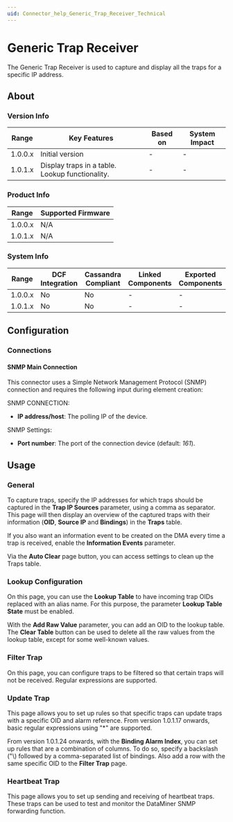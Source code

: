 ```yaml
---
uid: Connector_help_Generic_Trap_Receiver_Technical
---
```


# Generic Trap Receiver

The Generic Trap Receiver is used to capture and display all the traps for a specific IP address.

## About

### Version Info

| **Range** | **Key Features**                                | **Based on** | **System Impact** |
|-----------|-------------------------------------------------|--------------|-------------------|
| 1.0.0.x   | Initial version                                 | -            | -                 |
| 1.0.1.x   | Display traps in a table. Lookup functionality. | -            | -                 |

### Product Info

| Range     | Supported Firmware     |
|-----------|------------------------|
| 1.0.0.x   | N/A                    |
| 1.0.1.x   | N/A                    |

### System Info

| Range     | DCF Integration     | Cassandra Compliant     | Linked Components     | Exported Components     |
|-----------|---------------------|-------------------------|-----------------------|-------------------------|
| 1.0.0.x   | No                  | No                      | -                     | -                       |
| 1.0.1.x   | No                  | No                      | -                     | -                       |

## Configuration

### Connections

#### SNMP Main Connection

This connector uses a Simple Network Management Protocol (SNMP) connection and requires the following input during element creation:

SNMP CONNECTION:

- **IP address/host**: The polling IP of the device.

SNMP Settings:

- **Port number**: The port of the connection device (default: *161*).

## Usage

### General

To capture traps, specify the IP addresses for which traps should be captured in the **Trap IP Sources** parameter, using a comma as separator. This page will then display an overview of the captured traps with their information (**OID**, **Source IP** and **Bindings**) in the **Traps** table.

If you also want an information event to be created on the DMA every time a trap is received, enable the **Information Events** parameter.

Via the **Auto Clear** page button, you can access settings to clean up the Traps table.

### Lookup Configuration

On this page, you can use the **Lookup Table** to have incoming trap OIDs replaced with an alias name. For this purpose, the parameter **Lookup Table State** must be enabled.

With the **Add Raw Value** parameter, you can add an OID to the lookup table. The **Clear Table** button can be used to delete all the raw values from the lookup table, except for some well-known values.

### Filter Trap

On this page, you can configure traps to be filtered so that certain traps will not be received. Regular expressions are supported.

### Update Trap

This page allows you to set up rules so that specific traps can update traps with a specific OID and alarm reference. From version 1.0.1.17 onwards, basic regular expressions using "\*" are supported.

From version 1.0.1.24 onwards, with the **Binding Alarm Index**, you can set up rules that are a combination of columns. To do so, specify a backslash ("\\) followed by a comma-separated list of bindings. Also add a row with the same specific OID to the **Filter Trap** page.

### Heartbeat Trap

This page allows you to set up sending and receiving of heartbeat traps. These traps can be used to test and monitor the DataMiner SNMP forwarding function.
